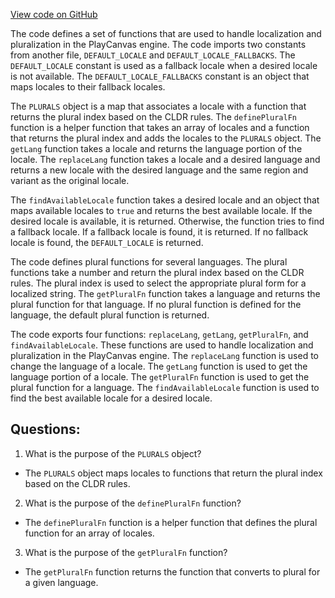 [View code on GitHub](https://github.com/playcanvas/engine/src/framework/i18n/utils.js)

The code defines a set of functions that are used to handle localization and pluralization in the PlayCanvas engine. The code imports two constants from another file, `DEFAULT_LOCALE` and `DEFAULT_LOCALE_FALLBACKS`. The `DEFAULT_LOCALE` constant is used as a fallback locale when a desired locale is not available. The `DEFAULT_LOCALE_FALLBACKS` constant is an object that maps locales to their fallback locales.

The `PLURALS` object is a map that associates a locale with a function that returns the plural index based on the CLDR rules. The `definePluralFn` function is a helper function that takes an array of locales and a function that returns the plural index and adds the locales to the `PLURALS` object. The `getLang` function takes a locale and returns the language portion of the locale. The `replaceLang` function takes a locale and a desired language and returns a new locale with the desired language and the same region and variant as the original locale.

The `findAvailableLocale` function takes a desired locale and an object that maps available locales to `true` and returns the best available locale. If the desired locale is available, it is returned. Otherwise, the function tries to find a fallback locale. If a fallback locale is found, it is returned. If no fallback locale is found, the `DEFAULT_LOCALE` is returned.

The code defines plural functions for several languages. The plural functions take a number and return the plural index based on the CLDR rules. The plural index is used to select the appropriate plural form for a localized string. The `getPluralFn` function takes a language and returns the plural function for that language. If no plural function is defined for the language, the default plural function is returned.

The code exports four functions: `replaceLang`, `getLang`, `getPluralFn`, and `findAvailableLocale`. These functions are used to handle localization and pluralization in the PlayCanvas engine. The `replaceLang` function is used to change the language of a locale. The `getLang` function is used to get the language portion of a locale. The `getPluralFn` function is used to get the plural function for a language. The `findAvailableLocale` function is used to find the best available locale for a desired locale.
## Questions: 
 1. What is the purpose of the `PLURALS` object?
- The `PLURALS` object maps locales to functions that return the plural index based on the CLDR rules.

2. What is the purpose of the `definePluralFn` function?
- The `definePluralFn` function is a helper function that defines the plural function for an array of locales.

3. What is the purpose of the `getPluralFn` function?
- The `getPluralFn` function returns the function that converts to plural for a given language.
